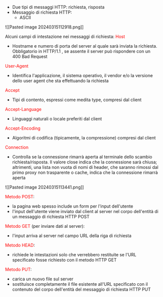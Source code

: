 - Due tipi di messaggi HTTP: richiesta, risposta
- Messaggio di richiesta HTTP:
	- ASCII

![[Pasted image 20240315112918.png]]

Alcuni campi di intestazione nei messaggi di richiesta:
<span style="color:#ff0000">Host</span>
- Hostname e numero di porta del server al quale sarà inviata la richiesta. Obbligatorio in HTTP/1.1 , se assente il server può rispondere con un 400 Bad Request

<span style="color:#ff0000">User-Agent</span>
- Identifica l'applicazione, il sistema operativo, il vendor e/o la versione dello user agent che sta effettuando la richiesta

<span style="color:#ff0000">Accept</span>
- Tipi di contento, espressi come medita type, compresi dal client

<span style="color:#ff0000">Accept-Language</span>
- Linguaggi naturali o locale preferiti dal client

<span style="color:#ff0000">Accept-Encoding</span>
- Algoritmi di codifica (tipicamente, la compressione) compresi dal client

<span style="color:#ff0000">Connection</span>
- Controlla se la connessione rimarrà aperta al terminale dello scambio richiesta/risposta. Il valore close indica che la connessione sarà chiusa; altrimenti, una lista non vuota di nomi di header, che saranno rimossi dal primo proxy non trasparente o cache, indica che la connessione rimarrà aperta

![[Pasted image 20240315113441.png]]

<span style="color:#ff0000">Metodo POST</span>:
- la pagina web spesso include un form per l'input dell'utente
- l'input dell'utente viene inviato dal client al server nel corpo dell'entità di un messaggio di richiesta HTTP POST

<span style="color:#ff0000">Metodo GET</span> (per inviare dati al server):
- l'input arriva al server nel campo URL della riga di richiesta

<span style="color:#ff0000">Metodo HEAD</span>:
- richiede le intestazioni solo che verrebbero restituite se l'URL specificato fosse richiesto con il metodo HTTP GET

<span style="color:#ff0000">Metodo PUT</span>:
- carica un nuovo file sul server
- sostituisce completamente il file esistente all'URL specificato con il contenuto del corpo dell'entità del messaggio di richiesta HTTP PUT

